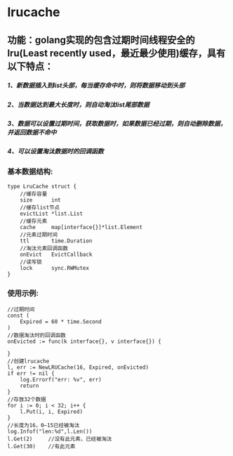 # lrucache

## 功能：golang实现的包含过期时间线程安全的lru(Least recently used，最近最少使用)缓存，具有以下特点：

##### 1、新数据插入到list头部，每当缓存命中时，则将数据移动到头部

##### 2、当数据达到最大长度时，则自动淘汰list尾部数据

##### 3、数据可以设置过期时间，获取数据时，如果数据已经过期，则自动删除数据，并返回数据不命中

##### 4、可以设置淘汰数据时的回调函数

### 基本数据结构:

```
type LruCache struct {
    //缓存容量
	size      int
	//缓存list节点
	evictList *list.List
	//缓存元素
	cache     map[interface{}]*list.Element
	//元素过期时间
	ttl       time.Duration
	//淘汰元素回调函数
	onEvict   EvictCallback
	//读写锁
	lock      sync.RWMutex
}
```

### 使用示例:
```
//过期时间
const (
	Expired = 60 * time.Second
)
//数据淘汰时的回调函数
onEvicted := func(k interface{}, v interface{}) {
		
}
//创建lrucache
l, err := NewLRUCache(16, Expired, onEvicted)
if err != nil {
	log.Errorf("err: %v", err)
	return
}
//存放32个数据
for i := 0; i < 32; i++ {
	l.Put(i, i, Expired)
}
//长度为16，0—15已经被淘汰
log.Infof("len:%d",l.Len())
l.Get(2)     //没有此元素，已经被淘汰
l.Get(30)    //有此元素
```

